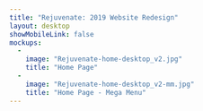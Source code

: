 ```yaml
---
title: "Rejuvenate: 2019 Website Redesign"
layout: desktop
showMobileLink: false
mockups:
  -
    image: "Rejuvenate-home-desktop_v2.jpg"
    title: "Home Page"
  -
    image: "Rejuvenate-home-desktop_v2-mm.jpg"
    title: "Home Page - Mega Menu"
---
```

